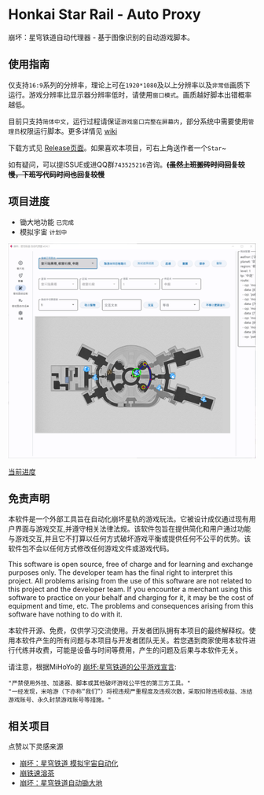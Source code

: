 # Honkai Star Rail - Auto Proxy
崩坏：星穹铁道自动代理器 - 基于图像识别的自动游戏脚本。

## 使用指南
仅支持```16:9```系列的分辨率，理论上可在```1920*1080```及以上分辨率以及```非常低```画质下运行。游戏分辨率比显示器分辨率低时，请使用```窗口模式```。画质越好脚本出错概率越低。

目前只支持```简体中文```，运行过程请保证```游戏窗口完整在屏幕内```，部分系统中需要使用```管理员```权限运行脚本。更多详情见 [wiki](https://github.com/DoctorReid/StarRailAutoProxy/wiki)

下载方式见 [Release页面](https://github.com/DoctorReid/StarRailAutoProxy/releases)。如果喜欢本项目，可右上角送作者一个```Star```~

如有疑问，可以提ISSUE或进QQ群```743525216```咨询。~~__(虽然上班搬砖时间回复较慢，下班写代码时间也回复较慢__~~

## 项目进度

- 锄大地功能 ```已完成```
- 模拟宇宙 ```计划中```

![锄大地](https://github.com/DoctorReid/StarRailAutoProxy/blob/main/.github/wiki/draw_route.png)

[当前进度](https://github.com/DoctorReid/StarRailProxy/milestone/3)

## 免责声明
本软件是一个外部工具旨在自动化崩坏星轨的游戏玩法。它被设计成仅通过现有用户界面与游戏交互,并遵守相关法律法规。该软件包旨在提供简化和用户通过功能与游戏交互,并且它不打算以任何方式破坏游戏平衡或提供任何不公平的优势。该软件包不会以任何方式修改任何游戏文件或游戏代码。

This software is open source, free of charge and for learning and exchange purposes only. The developer team has the final right to interpret this project. All problems arising from the use of this software are not related to this project and the developer team. If you encounter a merchant using this software to practice on your behalf and charging for it, it may be the cost of equipment and time, etc. The problems and consequences arising from this software have nothing to do with it.

本软件开源、免费，仅供学习交流使用。开发者团队拥有本项目的最终解释权。使用本软件产生的所有问题与本项目与开发者团队无关。若您遇到商家使用本软件进行代练并收费，可能是设备与时间等费用，产生的问题及后果与本软件无关。


请注意，根据MiHoYo的 [崩坏:星穹铁道的公平游戏宣言]([https://hsr.hoyoverse.com/en-us/news/111244](https://sr.mihoyo.com/news/111246?nav=news&type=notice)):

    "严禁使用外挂、加速器、脚本或其他破坏游戏公平性的第三方工具。"
    "一经发现，米哈游（下亦称“我们”）将视违规严重程度及违规次数，采取扣除违规收益、冻结游戏账号、永久封禁游戏账号等措施。"

## 相关项目
点赞以下灵感来源
- [崩坏：星穹铁道 模拟宇宙自动化](https://github.com/CHNZYX/Auto_Simulated_Universe)
- [崩铁速溶茶](https://github.com/LmeSzinc/StarRailCopilot)
- [崩坏：星穹铁道自动锄大地](https://github.com/Starry-Wind/StarRailAssistant)
